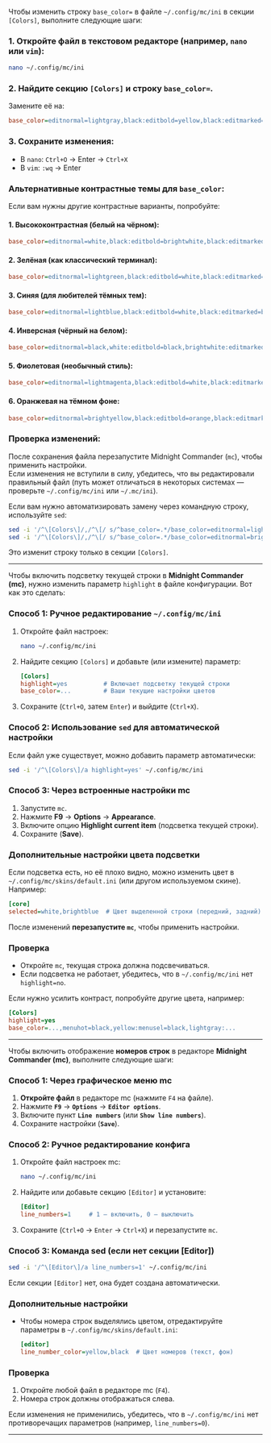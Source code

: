 Чтобы изменить строку `base_color=` в файле `~/.config/mc/ini` в секции `[Colors]`, выполните следующие шаги:

### 1. Откройте файл в текстовом редакторе (например, `nano` или `vim`):
```bash
nano ~/.config/mc/ini
```

### 2. Найдите секцию `[Colors]` и строку `base_color=`.  
Замените её на:
```ini
base_color=editnormal=lightgray,black:editbold=yellow,black:editmarked=black,cyan
```

### 3. Сохраните изменения:
- В `nano`: `Ctrl+O` → Enter → `Ctrl+X`  
- В `vim`: `:wq` → Enter  

### Альтернативные контрастные темы для `base_color`:
Если вам нужны другие контрастные варианты, попробуйте:

#### 1. **Высококонтрастная (белый на чёрном)**:
```ini
base_color=editnormal=white,black:editbold=brightwhite,black:editmarked=black,brightwhite
```

#### 2. **Зелёная (как классический терминал)**:
```ini
base_color=editnormal=lightgreen,black:editbold=white,black:editmarked=black,lightgreen
```

#### 3. **Синяя (для любителей тёмных тем)**:
```ini
base_color=editnormal=lightblue,black:editbold=white,black:editmarked=black,lightblue
```

#### 4. **Инверсная (чёрный на белом)**:
```ini
base_color=editnormal=black,white:editbold=black,brightwhite:editmarked=white,black
```

#### 5. **Фиолетовая (необычный стиль)**:
```ini
base_color=editnormal=lightmagenta,black:editbold=white,black:editmarked=black,lightmagenta
```

#### 6. **Оранжевая на тёмном фоне**:
```ini
base_color=editnormal=brightyellow,black:editbold=orange,black:editmarked=black,brightred
```

### Проверка изменений:
После сохранения файла перезапустите Midnight Commander (`mc`), чтобы применить настройки.  
Если изменения не вступили в силу, убедитесь, что вы редактировали правильный файл (путь может отличаться в некоторых системах — проверьте `~/.config/mc/ini` или `~/.mc/ini`). 

Если вам нужно автоматизировать замену через командную строку, используйте `sed`:
```bash
sed -i '/^\[Colors\]/,/^\[/ s/^base_color=.*/base_color=editnormal=lightgray,black:editbold=yellow,black:editmarked=black,cyan/' ~/.config/mc/ini;
sed -i '/^\[Colors\]/,/^\[/ s/^base_color=.*/base_color=editnormal=brightyellow,black:editbold=orange,black:editmarked=black,brightred' ~/.config/mc/ini;
```

Это изменит строку только в секции `[Colors]`.

--------------------

Чтобы включить подсветку текущей строки в **Midnight Commander (mc)**, нужно изменить параметр `highlight` в файле конфигурации. Вот как это сделать:

### **Способ 1: Ручное редактирование `~/.config/mc/ini`**
1. Откройте файл настроек:
   ```bash
   nano ~/.config/mc/ini
   ```
2. Найдите секцию `[Colors]` и добавьте (или измените) параметр:
   ```ini
   [Colors]
   highlight=yes          # Включает подсветку текущей строки
   base_color=...         # Ваши текущие настройки цветов
   ```
3. Сохраните (`Ctrl+O`, затем `Enter`) и выйдите (`Ctrl+X`).

### **Способ 2: Использование `sed` для автоматической настройки**
Если файл уже существует, можно добавить параметр автоматически:
```bash
sed -i '/^\[Colors\]/a highlight=yes' ~/.config/mc/ini
```

### **Способ 3: Через встроенные настройки mc**
1. Запустите `mc`.
2. Нажмите **F9** → **Options** → **Appearance**.
3. Включите опцию **Highlight current item** (подсветка текущей строки).
4. Сохраните (**Save**).

### **Дополнительные настройки цвета подсветки**
Если подсветка есть, но её плохо видно, можно изменить цвет в `~/.config/mc/skins/default.ini` (или другом используемом скине). Например:
```ini
[core]
selected=white,brightblue  # Цвет выделенной строки (передний, задний)
```

После изменений **перезапустите `mc`**, чтобы применить настройки.

### **Проверка**
- Откройте `mc`, текущая строка должна подсвечиваться.
- Если подсветка не работает, убедитесь, что в `~/.config/mc/ini` нет `highlight=no`.

Если нужно усилить контраст, попробуйте другие цвета, например:
```ini
[Colors]
highlight=yes
base_color=...,menuhot=black,yellow:menusel=black,lightgray:...
```

-------------------------------------------------

Чтобы включить отображение **номеров строк** в редакторе **Midnight Commander (mc)**, выполните следующие шаги:


### **Способ 1: Через графическое меню mc**
1. **Откройте файл** в редакторе mc (нажмите `F4` на файле).
2. Нажмите **`F9`** → **`Options`** → **`Editor options`**.
3. Включите пункт **`Line numbers`** (или **`Show line numbers`**).
4. Сохраните настройки (**`Save`**).


### **Способ 2: Ручное редактирование конфига**
1. Откройте файл настроек mc:
   ```bash
   nano ~/.config/mc/ini
   ```
2. Найдите или добавьте секцию `[Editor]` и установите:
   ```ini
   [Editor]
   line_numbers=1     # 1 — включить, 0 — выключить
   ```
3. Сохраните (`Ctrl+O` → `Enter` → `Ctrl+X`) и перезапустите `mc`.



### **Способ 3: Команда sed (если нет секции [Editor])**
```bash
sed -i '/^\[Editor\]/a line_numbers=1' ~/.config/mc/ini
```
Если секции `[Editor]` нет, она будет создана автоматически.



### **Дополнительные настройки**
- Чтобы номера строк выделялись цветом, отредактируйте параметры в `~/.config/mc/skins/default.ini`:
  ```ini
  [editor]
  line_number_color=yellow,black  # Цвет номеров (текст, фон)
  ```


### **Проверка**
1. Откройте любой файл в редакторе mc (`F4`).
2. Номера строк должны отображаться слева.

Если изменения не применились, убедитесь, что в `~/.config/mc/ini` нет противоречащих параметров (например, `line_numbers=0`).

-------------------------------------------------



